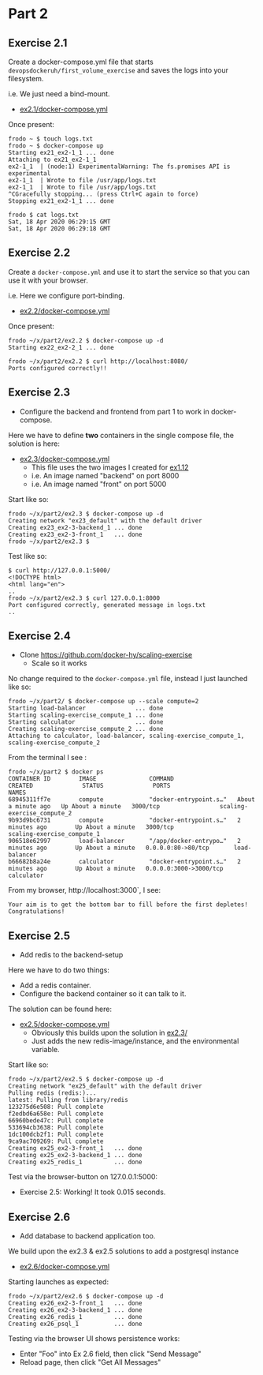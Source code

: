# Part 2



## Exercise 2.1

Create a docker-compose.yml file that starts `devopsdockeruh/first_volume_exercise` and saves the logs into your filesystem.

i.e. We just need a bind-mount.

* [ex2.1/docker-compose.yml](ex2.1/docker-compose.yml)

Once present:

```
frodo ~ $ touch logs.txt
frodo ~ $ docker-compose up
Starting ex21_ex2-1_1 ... done
Attaching to ex21_ex2-1_1
ex2-1_1  | (node:1) ExperimentalWarning: The fs.promises API is experimental
ex2-1_1  | Wrote to file /usr/app/logs.txt
ex2-1_1  | Wrote to file /usr/app/logs.txt
^CGracefully stopping... (press Ctrl+C again to force)
Stopping ex21_ex2-1_1 ... done

frodo $ cat logs.txt
Sat, 18 Apr 2020 06:29:15 GMT
Sat, 18 Apr 2020 06:29:18 GMT
```


## Exercise 2.2

Create a `docker-compose.yml` and use it to start the service so that you can use it with your browser.

i.e. Here we configure port-binding.


* [ex2.2/docker-compose.yml](ex2.2/docker-compose.yml)

Once present:

```
frodo ~/x/part2/ex2.2 $ docker-compose up -d
Starting ex22_ex2-2_1 ... done

frodo ~/x/part2/ex2.2 $ curl http://localhost:8080/
Ports configured correctly!!
```


## Exercise 2.3

* Configure the backend and frontend from part 1 to work in docker-compose.

Here we have to define **two** containers in the single compose file, the solution is here:

* [ex2.3/docker-compose.yml](ex2.3/docker-compose.yml)
  * This file uses the two images I created for [ex1.12](https://github.com/skx/devopswithdocker.com/tree/master/part1#exercise-112)
  * i.e. An image named "backend" on port 8000
  * i.e. An image named "front" on port 5000

Start like so:

```
frodo ~/x/part2/ex2.3 $ docker-compose up -d
Creating network "ex23_default" with the default driver
Creating ex23_ex2-3-backend_1 ... done
Creating ex23_ex2-3-front_1   ... done
frodo ~/x/part2/ex2.3 $
```

Test like so:

```
$ curl http://127.0.0.1:5000/
<!DOCTYPE html>
<html lang="en">
..
frodo ~/x/part2/ex2.3 $ curl 127.0.0.1:8000
Port configured correctly, generated message in logs.txt
..

```


## Exercise 2.4

* Clone https://github.com/docker-hy/scaling-exercise
  * Scale so it works

No change required to the `docker-compose.yml` file, instead I just launched like so:

```
frodo ~/x/part2/ $ docker-compose up --scale compute=2
Starting load-balancer              ... done
Starting scaling-exercise_compute_1 ... done
Starting calculator                 ... done
Creating scaling-exercise_compute_2 ... done
Attaching to calculator, load-balancer, scaling-exercise_compute_1, scaling-exercise_compute_2
```

From the terminal I see :

```
frodo ~/x/part2 $ docker ps
CONTAINER ID        IMAGE               COMMAND                  CREATED              STATUS              PORTS                    NAMES
68945311ff7e        compute             "docker-entrypoint.s…"   About a minute ago   Up About a minute   3000/tcp                 scaling-exercise_compute_2
9b93d9bc6731        compute             "docker-entrypoint.s…"   2 minutes ago        Up About a minute   3000/tcp                 scaling-exercise_compute_1
906518e62997        load-balancer       "/app/docker-entrypo…"   2 minutes ago        Up About a minute   0.0.0.0:80->80/tcp       load-balancer
b66682b8a24e        calculator          "docker-entrypoint.s…"   2 minutes ago        Up About a minute   0.0.0.0:3000->3000/tcp   calculator
```

From my browser, http://localhost:3000`, I see:

```
Your aim is to get the bottom bar to fill before the first depletes!
Congratulations!
```


## Exercise 2.5

* Add redis to the backend-setup

Here we have to do two things:

* Add a redis container.
* Configure the backend container so it can talk to it.

The solution can be found here:

* [ex2.5/docker-compose.yml](ex2.5/docker-compose.yml])
  * Obviously this builds upon the solution in [ex2.3/](ex2.3/)
  * Just adds the new redis-image/instance, and the environmental variable.

Start like so:

```
frodo ~/x/part2/ex2.5 $ docker-compose up -d
Creating network "ex25_default" with the default driver
Pulling redis (redis:)...
latest: Pulling from library/redis
123275d6e508: Pull complete
f2edbd6a658e: Pull complete
66960bede47c: Pull complete
533694cb3638: Pull complete
1dc100dcb2f1: Pull complete
9ca9ac709269: Pull complete
Creating ex25_ex2-3-front_1   ... done
Creating ex25_ex2-3-backend_1 ... done
Creating ex25_redis_1         ... done
```

Test via the browser-button on 127.0.0.1:5000:

* Exercise 2.5: Working! It took 0.015 seconds.



## Exercise 2.6

* Add database to backend application too.

We build upon the ex2.3 & ex2.5 solutions to add a postgresql instance

* [ex2.6/docker-compose.yml](ex2.6/docker-compose.yml])

Starting launches as expected:

```
frodo ~/x/part2/ex2.6 $ docker-compose up -d
Creating ex26_ex2-3-front_1   ... done
Creating ex26_ex2-3-backend_1 ... done
Creating ex26_redis_1         ... done
Creating ex26_psql_1          ... done
```

Testing via the browser UI shows persistence works:

* Enter "Foo" into Ex 2.6 field, then click "Send Message"
* Reload page, then click "Get All Messages"
